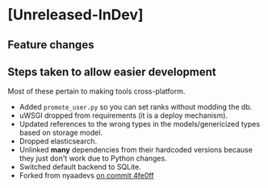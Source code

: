 # [Unreleased-InDev]

## Feature changes

## Steps taken to allow easier development

Most of these pertain to making tools cross-platform.

- Added `promote_user.py` so you can set ranks without modding the db.
- uWSGI dropped from requirements (it is a deploy mechanism).
- Updated references to the wrong types in the models/genericized types based on storage model.
- Dropped elasticsearch.
- Unlinked **many** dependencies from their hardcoded versions because they just don't work due to Python changes.
- Switched default backend to SQLite.
- Forked from nyaadevs [on commit 4fe0ff](https://github.com/noirscape/nyaa/commit/4fe0ff5b1aa7ec7c9bb2667d97e10ce2a318c676)